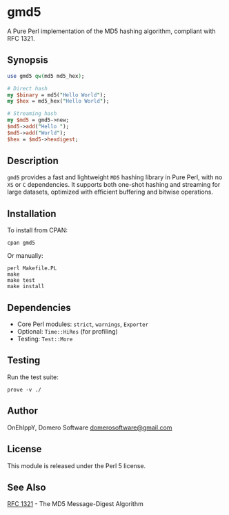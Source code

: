 # gmd5

A Pure Perl implementation of the MD5 hashing algorithm, compliant with RFC 1321.

## Synopsis

```perl
use gmd5 qw(md5 md5_hex);

# Direct hash
my $binary = md5("Hello World");
my $hex = md5_hex("Hello World");

# Streaming hash
my $md5 = gmd5->new;
$md5->add("Hello ");
$md5->add("World");
$hex = $md5->hexdigest;
```

## Description

`gmd5` provides a fast and lightweight `MD5` hashing library in Pure Perl, with no `XS` or `C` dependencies. It supports both one-shot hashing and streaming for large datasets, optimized with efficient buffering and bitwise operations.

## Installation

To install from CPAN:
```
cpan gmd5
```
Or manually:
```
perl Makefile.PL
make
make test
make install
```

## Dependencies

- Core Perl modules: `strict`, `warnings`, `Exporter`
- Optional: `Time::HiRes` (for profiling)
- Testing: `Test::More`

## Testing

Run the test suite:
```
prove -v ./
```

## Author

OnEhIppY, Domero Software <domerosoftware@gmail.com>

## License

This module is released under the Perl 5 license.

## See Also

[RFC 1321](https://www.ietf.org/rfc/rfc1321.txt) - The MD5 Message-Digest Algorithm